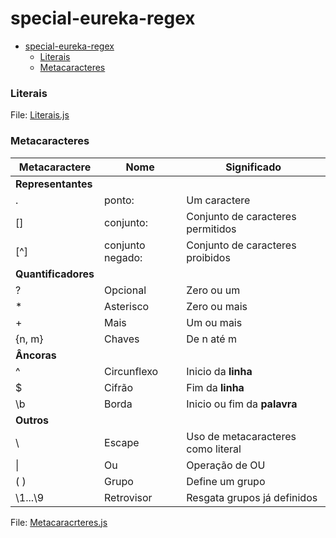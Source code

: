# special-eureka-regex

- [special-eureka-regex](#special-eureka-regex)
    - [Literais](#literais)
    - [Metacaracteres](#metacaracteres)

### Literais
File: [Literais.js](caracteres/Literais.js)


### Metacaracteres 
| Metacaractere       | Nome             | Significado                        |
| ------------------- | ---------------- | ---------------------------------- |
| **Representantes**  |                  |                                    |
| .                   | ponto:           | Um caractere                       |
| []                  | conjunto:        | Conjunto de caracteres permitidos  |
| [^]                 | conjunto negado: | Conjunto de caracteres proibidos   |
| **Quantificadores** |                  |                                    |
| ?                   | Opcional         | Zero ou um                         |
| \*                  | Asterisco        | Zero ou mais                       |
| \+                  | Mais             | Um ou mais                         |
| {n, m}              | Chaves           | De n até m                         |
| **Âncoras**         |                  |                                    |
| ^                   | Circunflexo      | Inicio da **linha**                |
| $                   | Cifrão           | Fim da **linha**                   |
| \b                  | Borda            | Inicio ou fim da **palavra**       |
| **Outros**          |                  |                                    |
| \\                  | Escape           | Uso de metacaracteres como literal |
| \|                  | Ou               | Operação de OU                     |
| ( )                 | Grupo            | Define um grupo                    |
| \1...\9             | Retrovisor       | Resgata grupos já definidos        |

File: [Metacaracrteres.js](caracteres/Metacaracrteres.js)